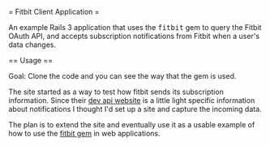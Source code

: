 = Fitbit Client Application =

An example Rails 3 application that uses the <tt>fitbit</tt> gem to query the Fitbit OAuth API, and accepts 
subscription notifications from Fitbit when a user's data changes.

== Usage ==

Goal: Clone the code and you can see the way that the gem is used.

The site started as a way to test how fitbit sends its subscription information.  Since their [dev api website](http://wiki.fitbit.com/display/API/Subscriptions-API) is a little light specific information about notifications I thought I'd set up a site and capture the incoming data.

The plan is to extend the site and eventually use it as a usable example of how to use the [fitbit gem](https://github.com/whazzmaster/fitbit) in web applications.